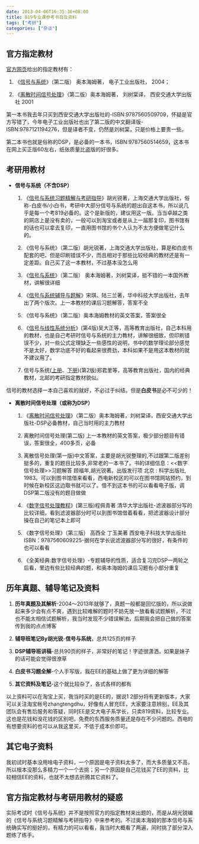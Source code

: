 ```yaml
---
date: 2013-04-06T16:35:36+08:00
title: 819专业课参考书目及资料
tags: ["考研"]
categories: ["杂谈"]
---
```


## 官方指定教材

[官方网页](http://yzb.sjtu.edu.cn/information/master/cksm.htm)给出的指定教材有：

1.  《[信号与系统](http://book.douban.com/subject/1062827/ "信号与系统")》（第二版） 奥本海姆著， 电子工业出版社， 2004；

2.  《[离散时间信号处理](http://book.douban.com/subject/1095234/ "离散时间信号处理")》（第二版）奥本海姆著， 刘树棠译，
    西安交通大学出版社 2001

第一本书我去年只买到西安交通大学出版社的-ISBN:9787560509709，怀疑是官方写错了，今年电子工业出版社也出了第二版的中文翻译版-ISBN:9787121194276，但是译者不变，仍然是刘树棠，只是价格上要贵一些。

第二本书也就是俗称的DSP，是必备的一本书，ISBN:9787560514659，这本书在网上买正版60左右，纸张质量比盗版的好很多。

## 考研用教材

-   **信号与系统（不含DSP）**

    1.  《[信号与系统习题精解与考研指导](http://book.douban.com/subject/3351442/ "信号与系统习题精解与考研指导")》胡光锐著，上海交通大学出版社，俗称-白皮书/小白书，考研中大部分信号与系统的题出自这本书，所以说几乎是每一个考819必备的。这个是新版的，建议用这一版。当当卓越之类的网店上是没有卖的，一般可以到淘宝或者是从上一届那复印，图书馆有的话也可以拿去复印，一直用图书馆的书个人认为不太方便做笔记什么的。

    2.  《信号与系统》（第二版）胡光锐著，上海交通大学出版社，算是和白皮书配套的吧，但是印刷错误不少，而且相对于那些比较经典的教材还是有一定差距。自己买了这一本教材，不过基本没怎么用

    3.  《[信号与系统](http://book.douban.com/subject/1062827/ "信号与系统")》（第二版）
        奥本海姆著，刘树棠译，挺不错的一本国外教材，讲解很详细

    4.  《[信号与系统辅导与题解](http://book.douban.com/subject/10788445/ "信号与系统辅导与题解")》宋琪、陆三兰著，华中科技大学出版社，去年出了两个版次。上一本教材的课后习题解答，答案不全

    5.  《信号与系统》（第二版）奥本海姆教材的英文答案，答案很全

    6.  《[信号与线性系统分析](http://信号与线性系统分析 "信号与线性系统分析")》(第4版)吴大正等，高等教育出版社，自己本科用的教材，也是自己考研时信号与系统的主力教材，讲解很细致，但印刷错误不少，对一些公式定理缺乏一些感性的说明，书中的数学理论部分感觉不是太好，数学功底不好的看起来很费劲，本科如果不是用这本教材的就不建议用了。

    7.  信号与系统([上册](http://book.douban.com/subject/1139562/ "上册")、[下册](http://book.douban.com/subject/1117423/ "下册"))(第2版)郑君里等，高等教育出版社，国内的经典教材，北邮的考研指定教材貌似。

信号的教材选择一本自己喜欢的就好，不必过于纠结。但是**白皮书**是必不可少的！

-   **离散时间信号处理（或称为DSP）**

    1.  《[离散时间信号处理](http://book.douban.com/subject/1095234/ "离散时间信号处理")》（第二版）奥本海姆著，刘树棠译，西安交通大学出版社-DSP必备教材，自己当时用的主力教材

    2.  离散时间信号处理(第二版) 上一本教材的英文答案，极少部分题目有错误，答案很全，400多页，必备

    3.  离散信号处理(第一版)中文答案，主要是胡光锐整理的,不过跟第二版差别挺多的，重复的题目比较多,非常老的一本书了。书的详细信息：<<数字信号处理>>习题解答 顾福年,胡光锐著。出版发行项 北京 : 科学出版社, 1983。可以到图书馆借来看看，西电新校区的可以在图书馆网站预约，到时候在新校区这边取书就可以了。借不到这本书的可以看看电子版，调DSP第二版没有的题目做做

    4.  《[数字信号处理教程](http://book.douban.com/subject/2016015/ "数字信号处理教程")》(第三版)程佩青著 清华大学出版社-滤波器部分写的比较详细，看到滤波器部分时可以到图书馆借着看看，把滤波器设计部分操在自己的笔记本上即可

    5.  《数字信号处理》（第三版） 高西全 丁玉美著 西安电子科技大学出版社 ISBN：9787560609225-据何在学长说滤波器部分写的很好，有条件的也可以看看

    6.  《全美经典:数字信号处理》-专题辅导的性质，适合复习完DSP一两轮之后看，里边有些比较经典的题，和奥本海姆的课后习题有小部分重复

## 历年真题、辅导笔记及资料

1.  **历年真题及其解析**-2004～2013年就够了，真题一般都是回忆版的，所以说做起来多少会有点不爽，遇到比较难解的题时不妨先放一放看看试题解析，不过也不能太相信试题解析，我当时发现不少错误解法，后期我会把自己做的答案传到我的点点博客

2.  **辅导班笔记By胡光锐**-**信号与系统**，总共125页的样子

3.  **DSP辅导班讲稿**-总共90页的样子，非常好的笔记！字迹很潇洒，如果是妹子的话可能会觉得很潦草

4.  **白皮书习题全解**-个人手写版，我在EE的基础上做了更为详细的解答

5.  **其它资料及笔记**-这个就比较杂了，各式各样的都有

以上资料可以在淘宝上买，我当时买的是EE的，据说1 2部分将有更新版本，大家可以关注淘宝帐号zhangtengdhu，好像有人冒充EE，大家要注意辨别，EE及其团队会有售后服务和答疑，同时EE是交大电子系学长，只卖819资料，比较专业。这也是花钱和没花钱的区别吧，免费的东西服务质量还是存在不少问题的。西电的有想要资料的也可以从我这里买，不低于成本价即可。

## 其它电子资料

我初试时基本没用啥电子资料，一个原因是电子资料太多了，而大多质量又不高，所以根本没那么多精力一个一个去挑；另一个原因是自己花钱买了EE的资料，比较相信EE的资料，也就不太想去折腾其它资料了。

## 官方指定教材与考研用教材的疑惑

实际考试时《信号与系统》并不是按照官方的指定教材来出题的，而是从胡光锐编的《信号与系统习题精解与考研指导》中来参考的。不过奥本海姆的那本信号与系统确实写的挺好的，有精力的可以看看，我当时大概看了两遍，同时挑了部分深入题练了练手。